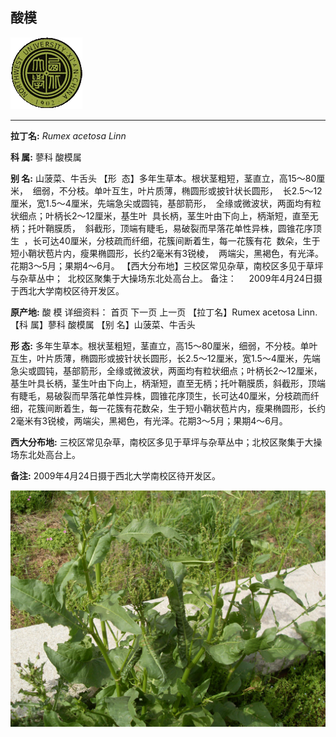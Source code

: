 ## 酸模

![西北大学校园网络植物志](../JPG/nwu.gif)

---

**拉丁名:**  _Rumex acetosa Linn_

**科 属:** 蓼科 酸模属

**别 名:** 山菠菜、牛舌头
【形  态】多年生草本。根状茎粗短，茎直立，高15～80厘米，
 细弱，不分枝。单叶互生，叶片质薄，椭圆形或披针状长圆形，
 长2.5～12厘米，宽1.5～4厘米，先端急尖或圆钝，基部箭形，
 全缘或微波状，两面均有粒状细点；叶柄长2～12厘米，基生叶
 具长柄，茎生叶由下向上，柄渐短，直至无柄；托叶鞘膜质，
 斜截形，顶端有睫毛，易破裂而早落花单性异株，圆锥花序顶生
 ，长可达40厘米，分枝疏而纤细，花簇间断着生，每一花簇有花
 数朵，生于短小鞘状苞片内，瘦果椭圆形，长约2毫米有3锐棱，
 两端尖，黑褐色，有光泽。花期3～5月；果期4～6月。
【西大分布地】三校区常见杂草，南校区多见于草坪与杂草丛中；
 北校区聚集于大操场东北处高台上。
备注：
    2009年4月24日摄于西北大学南校区待开发区。 　

**原产地:** 酸 模
详细资料： 首页 下一页 上一页
【拉丁名】Rumex acetosa Linn.
【科 属】蓼科 酸模属
【别 名】山菠菜、牛舌头

**形  态:** 多年生草本。根状茎粗短，茎直立，高15～80厘米，细弱，不分枝。单叶互生，叶片质薄，椭圆形或披针状长圆形，长2.5～12厘米，宽1.5～4厘米，先端急尖或圆钝，基部箭形，全缘或微波状，两面均有粒状细点；叶柄长2～12厘米，基生叶具长柄，茎生叶由下向上，柄渐短，直至无柄；托叶鞘膜质，斜截形，顶端有睫毛，易破裂而早落花单性异株，圆锥花序顶生，长可达40厘米，分枝疏而纤细，花簇间断着生，每一花簇有花数朵，生于短小鞘状苞片内，瘦果椭圆形，长约2毫米有3锐棱，两端尖，黑褐色，有光泽。花期3～5月；果期4～6月。

**西大分布地:** 三校区常见杂草，南校区多见于草坪与杂草丛中；北校区聚集于大操场东北处高台上。

**备注:** 2009年4月24日摄于西北大学南校区待开发区。　

![酸模](../JPG/酸模.JPG) 


